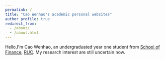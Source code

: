 ```yaml
---
permalink: /
title: "Cao Wenhao's academic personal websites"
author_profile: true
redirect_from: 
  - /about/
  - /about.html
---
```


Hello,I'm Cao Wenhao, an undergraduated year one student from [School of Finance](http://sf.ruc.edu.cn/), [RUC](https://www.ruc.edu.cn/). My research interest are still uncertain now.
